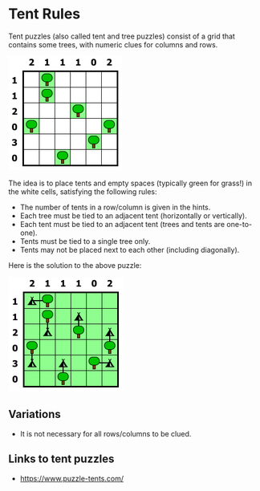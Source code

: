 # Tent Rules

Tent puzzles (also called tent and tree puzzles) consist of a grid that contains some trees, with numeric clues for columns and rows.

![Example tent puzzle](images/tent.png "Example tent puzzle")

The idea is to place tents and empty spaces (typically green for grass!) in the white cells, satisfying the following rules:

* The number of tents in a row/column is given in the hints.
* Each tree must be tied to an adjacent tent (horizontally or vertically).
* Each tent must be tied to an adjacent tent (trees and tents are one-to-one).
* Tents must be tied to a single tree only.
* Tents may not be placed next to each other (including diagonally).

Here is the solution to the above puzzle:

![Example tent puzzle solution](images/tent_sol.png "Example tent puzzle solution")

## Variations

* It is not necessary for all rows/columns to be clued.

## Links to tent puzzles

* https://www.puzzle-tents.com/
